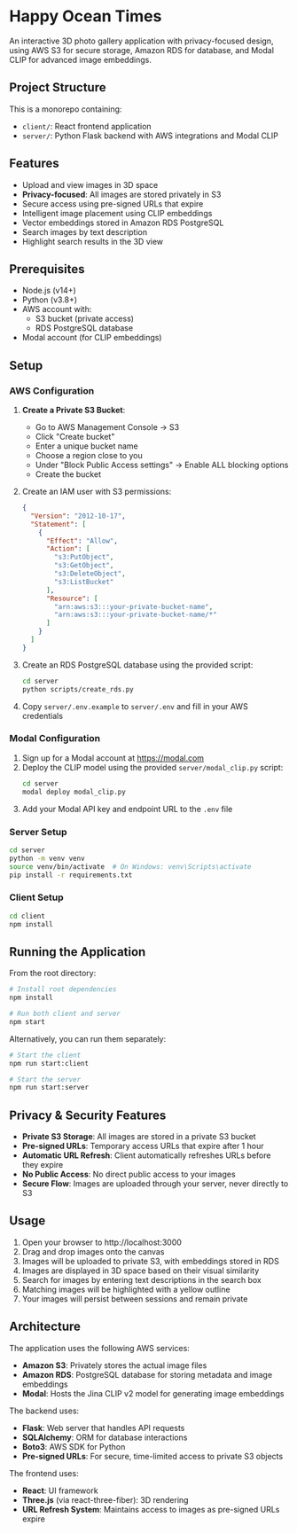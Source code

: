 # Happy Ocean Times

An interactive 3D photo gallery application with privacy-focused design, using AWS S3 for secure storage, Amazon RDS for database, and Modal CLIP for advanced image embeddings.

## Project Structure

This is a monorepo containing:

- `client/`: React frontend application
- `server/`: Python Flask backend with AWS integrations and Modal CLIP

## Features

- Upload and view images in 3D space
- **Privacy-focused**: All images are stored privately in S3
- Secure access using pre-signed URLs that expire
- Intelligent image placement using CLIP embeddings
- Vector embeddings stored in Amazon RDS PostgreSQL
- Search images by text description
- Highlight search results in the 3D view

## Prerequisites

- Node.js (v14+)
- Python (v3.8+)
- AWS account with:
  - S3 bucket (private access)
  - RDS PostgreSQL database
- Modal account (for CLIP embeddings)

## Setup

### AWS Configuration

1. **Create a Private S3 Bucket**:
   - Go to AWS Management Console → S3
   - Click "Create bucket"
   - Enter a unique bucket name
   - Choose a region close to you
   - Under "Block Public Access settings" → Enable ALL blocking options
   - Create the bucket

2. Create an IAM user with S3 permissions:
   ```json
   {
     "Version": "2012-10-17",
     "Statement": [
       {
         "Effect": "Allow",
         "Action": [
           "s3:PutObject",
           "s3:GetObject",
           "s3:DeleteObject",
           "s3:ListBucket"
         ],
         "Resource": [
           "arn:aws:s3:::your-private-bucket-name",
           "arn:aws:s3:::your-private-bucket-name/*"
         ]
       }
     ]
   }
   ```

3. Create an RDS PostgreSQL database using the provided script:
   ```bash
   cd server
   python scripts/create_rds.py
   ```

4. Copy `server/.env.example` to `server/.env` and fill in your AWS credentials

### Modal Configuration

1. Sign up for a Modal account at https://modal.com
2. Deploy the CLIP model using the provided `server/modal_clip.py` script:
   ```bash
   cd server
   modal deploy modal_clip.py
   ```
3. Add your Modal API key and endpoint URL to the `.env` file

### Server Setup

```bash
cd server
python -m venv venv
source venv/bin/activate  # On Windows: venv\Scripts\activate
pip install -r requirements.txt
```

### Client Setup

```bash
cd client
npm install
```

## Running the Application

From the root directory:

```bash
# Install root dependencies
npm install

# Run both client and server
npm start
```

Alternatively, you can run them separately:

```bash
# Start the client
npm run start:client

# Start the server
npm run start:server
```

## Privacy & Security Features

- **Private S3 Storage**: All images are stored in a private S3 bucket
- **Pre-signed URLs**: Temporary access URLs that expire after 1 hour
- **Automatic URL Refresh**: Client automatically refreshes URLs before they expire
- **No Public Access**: No direct public access to your images
- **Secure Flow**: Images are uploaded through your server, never directly to S3

## Usage

1. Open your browser to http://localhost:3000
2. Drag and drop images onto the canvas
3. Images will be uploaded to private S3, with embeddings stored in RDS
4. Images are displayed in 3D space based on their visual similarity
5. Search for images by entering text descriptions in the search box
6. Matching images will be highlighted with a yellow outline
7. Your images will persist between sessions and remain private

## Architecture

The application uses the following AWS services:
- **Amazon S3**: Privately stores the actual image files
- **Amazon RDS**: PostgreSQL database for storing metadata and image embeddings
- **Modal**: Hosts the Jina CLIP v2 model for generating image embeddings

The backend uses:
- **Flask**: Web server that handles API requests
- **SQLAlchemy**: ORM for database interactions
- **Boto3**: AWS SDK for Python
- **Pre-signed URLs**: For secure, time-limited access to private S3 objects

The frontend uses:
- **React**: UI framework
- **Three.js** (via react-three-fiber): 3D rendering
- **URL Refresh System**: Maintains access to images as pre-signed URLs expire